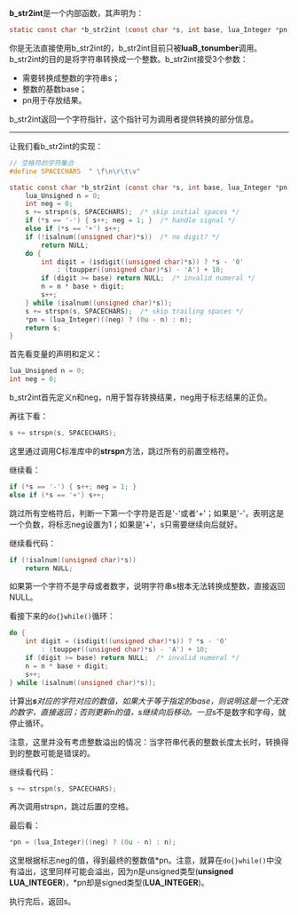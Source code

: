 **b_str2int**是一个内部函数，其声明为：

```c
static const char *b_str2int (const char *s, int base, lua_Integer *pn);
```

你是无法直接使用b_str2int的，b_str2int目前只被**luaB_tonumber**调用。b_str2int的目的是将字符串转换成一个整数。b_str2int接受3个参数：

+ 需要转换成整数的字符串s；
+ 整数的基数base；
+ pn用于存放结果。

b_str2int返回一个字符指针，这个指针可为调用者提供转换的部分信息。

---

让我们看b_str2int的实现：

```c
// 空格符的字符集合
#define SPACECHARS	" \f\n\r\t\v"

static const char *b_str2int (const char *s, int base, lua_Integer *pn) {
    lua_Unsigned n = 0;
    int neg = 0;
    s += strspn(s, SPACECHARS);  /* skip initial spaces */
    if (*s == '-') { s++; neg = 1; }  /* handle signal */
    else if (*s == '+') s++;
    if (!isalnum((unsigned char)*s))  /* no digit? */
        return NULL;
    do {
        int digit = (isdigit((unsigned char)*s)) ? *s - '0'
            : (toupper((unsigned char)*s) - 'A') + 10;
        if (digit >= base) return NULL;  /* invalid numeral */
        n = n * base + digit;
        s++;
    } while (isalnum((unsigned char)*s));
    s += strspn(s, SPACECHARS);  /* skip trailing spaces */
    *pn = (lua_Integer)((neg) ? (0u - n) : n);
    return s;
}
```

首先看变量的声明和定义：

```c
lua_Unsigned n = 0;
int neg = 0;
```

b_str2int首先定义n和neg，n用于暂存转换结果，neg用于标志结果的正负。

再往下看：

```c
s += strspn(s, SPACECHARS);
```

这里通过调用C标准库中的**strspn**方法，跳过所有的前置空格符。

继续看：

```c
if (*s == '-') { s++; neg = 1; }
else if (*s == '+') s++;
```

跳过所有空格符后，判断一下第一个字符是否是'-'或者'+'；如果是'-'，表明这是一个负数，将标志neg设置为1；如果是'+'，s只需要继续向后就好。

继续看代码：

```c
if (!isalnum((unsigned char)*s))
    return NULL;
```

如果第一个字符不是字母或者数字，说明字符串s根本无法转换成整数，直接返回NULL。

看接下来的`do{}while()`循环：

```c
do {
    int digit = (isdigit((unsigned char)*s)) ? *s - '0'
        : (toupper((unsigned char)*s) - 'A') + 10;
    if (digit >= base) return NULL;  /* invalid numeral */
    n = n * base + digit;
    s++;
} while (isalnum((unsigned char)*s));
```

计算出***s**对应的字符对应的数值，如果大于等于指定的base，则说明这是一个无效的数字，直接返回；否则更新n的值，s继续向后移动。一旦*s不是数字和字母，就停止循环。

注意，这里并没有考虑整数溢出的情况：当字符串代表的整数长度太长时，转换得到的整数可能是错误的。

继续看代码：

```c
s += strspn(s, SPACECHARS);
```

再次调用strspn，跳过后置的空格。

最后看：

```c
*pn = (lua_Integer)((neg) ? (0u - n) : n);
```

这里根据标志neg的值，得到最终的整数值\*pn。注意，就算在`do{}while()`中没有溢出，这里同样可能会溢出，因为n是unsigned类型(**unsigned LUA_INTEGER**)，\*pn却是signed类型(**LUA_INTEGER**)。

执行完后，返回s。